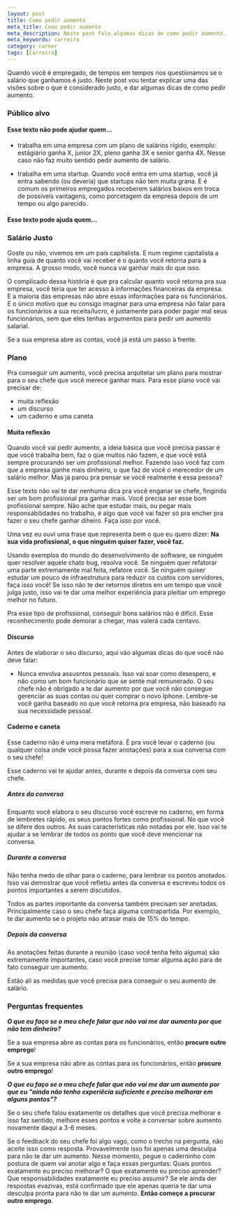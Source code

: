 ```yaml
---
layout: post
title: Como pedir aumento
meta_title: Como pedir aumento
meta_description: Neste post falo algumas dicas de como pedir aumento.
meta_keywords: carreira
category: career
tags: [Carreira]
---
```


Quando você é empregado, de tempos em tempos nos questionamos se o salário que
ganhamos é justo. Neste post vou tentar explicar uma das visões sobre o que é
considerado justo, e dar algumas dicas de como pedir aumento.

### Público alvo

#### Esse texto não pode ajudar quem...

- trabalha em uma empresa com um plano de salários rígido, exemplo: estágiário
ganha X, junior 2X, pleno ganha 3X e senior ganha 4X. Nesse caso não faz muito
sentido pedir aumento de salário.

- trabalha em uma startup. Quando você entra em uma startup, você já entra
sabendo (ou deveria) que startups não tem muita grana. E é comum os primeiros
empregados receberem salários baixos em troca de possíveis vantagens, como
porcetagem da empresa depois de um tempo ou algo parecido.

#### Esse texto pode ajuda quem...

### Salário Justo

Goste ou não, vivemos em um país capitalista. E num regime capitalista a linha
guia de quanto você vai receber é o quanto você retorna para a empresa. A
grosso modo, você nunca vai ganhar mais do que isso.

O complicado dessa história é que pra calcular quanto você retorna pra sua
empresa, você teria que ter acesso à informações financeiras da empresa. E a
maioria das empresas não abre essas informações para os funcionários. E o único
motivo que eu consigo imaginar para uma empresa não falar para os funcionários
a sua receita/lucro, é justamente para poder pagar mal seus funcionários, sem
que eles tenhas argumentos para pedir um aumento salarial.

Se a sua empresa abre as contas, você já está um passo à frente.

### Plano

Pra conseguir um aumento, você precisa arquitetar um plano para mostrar para o
seu chefe que você merece ganhar mais. Para esse plano você vai precisar de:

- muita reflexão
- um discurso
- um caderno e uma caneta

#### Muita reflexão

Quando você vai pedir aumento, a ideia básica que você precisa passar é que
você trabalha bem, faz o que muitos não fazem, e que você está sempre
procurando ser um profissional melhor. Fazendo isso você faz com que a empresa
ganhe mais dinheiro, o que faz de você o merecedor de um salário melhor. Mas já
parou pra pensar se você realmente é essa pessoa?

Esse texto não vai te dar nenhuma dica pra você enganar se chefe, fingindo ser
um bom profissional pra ganhar mais. Você precisa ser esse bom profissional
sempre. Não ache que estudar mais, ou pegar mais responsábilidades no trabalho,
é algo que você vai fazer só pra encher pra fazer o seu chefe ganhar diheiro.
Faça isso por você.

Uma vez eu ouvi uma frase que representa bem o que eu quero dizer: **Na sua
vida profissional, o que ninguém quiser fazer, você faz.**

Usando exemplos do mundo do desenvolvimento de software, se ninguém quer
resolver aquele chato bug, resolva você. Se ninguém quer refatorar uma parte
extremamente mal feita, refatore você. Se ninguém quiser estudar um pouco de infraestrutura para reduzir os
custos com servidores, faça isso você! Se isso não te der retornos diretos em
um tempo que você julga justo, isso vai te dar uma melhor experiência para pleitiar um emprego melhor no futuro.

Pra esse tipo de profissional, conseguir bons salários não é difícil. Esse
reconhecimento pode demorar a chegar, mas valerá cada centavo.

#### Discurso

Antes de elaborar o seu discurso, aqui vão algumas dicas do que você não deve
falar:

- Nunca envolva assusntos pessoais. Isso vai soar como desespero, e não como um
bom funcionário que se sente mal remunerado. O seu chefe não é obrigado a te dar
aumento por que você não consegue gerenciar as suas contas ou quer comprar o novo
Iphone. Lembre-se você ganha baseado no que você retorna pra empresa, não baseado na sua
necessidade pessoal.

#### Caderno e caneta

Esse caderno não é uma mera metáfora. É pra você levar o caderno (ou qualquer
coisa onde você possa fazer anotações) para a sua conversa com o seu chefe!

Esse caderno vai te ajudar antes, durante e depois da conversa com seu chefe.

##### Antes da conversa

Enquanto você elabora o seu discurso você escreve no caderno, em forma de
lembretes rápido, os seus pontos fortes como profissional. No que você se
difere dos outros. As suas caracteristicas não notadas por ele. Isso vai te
ajudar a se lembrar de todos os ponto que você deve mencionar na conversa.

##### Durante a conversa

Não tenha medo de olhar para o caderno, para lembrar os pontos anotados. Isso vai
demostrar que você refletiu antes da conversa e escreveu todos os pontos
importantes a serem discutidos.

Todos as partes importante da conversa também precisam ser anotadas.
Principalmente caso o seu chefe faça alguma contrapartida. Por exemplo, te dar
aumento se o projeto não atrasar mais de 15% do tempo.

##### Depois da conversa

As anotações feitas durante a reunião (caso você tenha feito alguma) são
extremamente importantes, caso você precise tomar alguma ação para de fato conseguir um aumento.

Estão ali as medidas que você precisa para conseguir o seu aumento de salário.

### Perguntas frequentes

*__O que eu faço se o meu chefe falar que não vai me dar aumento por que não tem
dinheiro?__*

Se a sua empresa abre as contas para os funcionários, então **procure outro
emprego**!

Se a sua empresa não abre as contas para os funcionários, então **procure outro
emprego**!

*__O que eu faço se o meu chefe falar que não vai me dar um aumento por que eu
"ainda não tenho experiêcia suficiente e preciso melhorar em alguns pontos"?__*

Se o seu chefe falou exatamente os detalhes que você precisa melhorar e isso
faz sentido, melhore esses pontos e volte a conversar sobre aumento novamente
daqui a 3-6 meses.

Se o feedback do seu chefe foi algo vago, como o trecho na pergunta, não aceite
isso como resposta. Provavelmente isso foi apenas uma desculpa para não te dar
um aumento. Nesse momento, pegue o caderninho com postura de quem vai
anotar algo e faça essas perguntas: Quais pontos exatamente eu preciso
melhorar? O que exatamente eu preciso aprender? Que responsabilidades
exatamente eu preciso assumir? Se ele ainda der respostas evazivas, está confirmado
que ele apenas queria te dar uma desculpa pronta para não te dar um aumento.
**Então começe a procurar outro emprego**.

